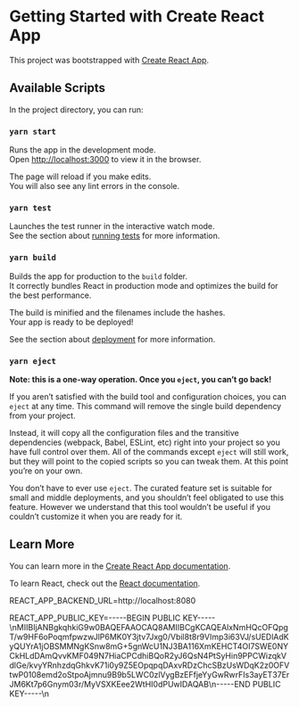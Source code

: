 # Getting Started with Create React App

This project was bootstrapped with [Create React App](https://github.com/facebook/create-react-app).

## Available Scripts

In the project directory, you can run:

### `yarn start`

Runs the app in the development mode.\
Open [http://localhost:3000](http://localhost:3000) to view it in the browser.

The page will reload if you make edits.\
You will also see any lint errors in the console.

### `yarn test`

Launches the test runner in the interactive watch mode.\
See the section about [running tests](https://facebook.github.io/create-react-app/docs/running-tests) for more information.

### `yarn build`

Builds the app for production to the `build` folder.\
It correctly bundles React in production mode and optimizes the build for the best performance.

The build is minified and the filenames include the hashes.\
Your app is ready to be deployed!

See the section about [deployment](https://facebook.github.io/create-react-app/docs/deployment) for more information.

### `yarn eject`

**Note: this is a one-way operation. Once you `eject`, you can’t go back!**

If you aren’t satisfied with the build tool and configuration choices, you can `eject` at any time. This command will remove the single build dependency from your project.

Instead, it will copy all the configuration files and the transitive dependencies (webpack, Babel, ESLint, etc) right into your project so you have full control over them. All of the commands except `eject` will still work, but they will point to the copied scripts so you can tweak them. At this point you’re on your own.

You don’t have to ever use `eject`. The curated feature set is suitable for small and middle deployments, and you shouldn’t feel obligated to use this feature. However we understand that this tool wouldn’t be useful if you couldn’t customize it when you are ready for it.

## Learn More

You can learn more in the [Create React App documentation](https://facebook.github.io/create-react-app/docs/getting-started).

To learn React, check out the [React documentation](https://reactjs.org/).

REACT_APP_BACKEND_URL=http://localhost:8080

REACT_APP_PUBLIC_KEY=-----BEGIN PUBLIC KEY-----\nMIIBIjANBgkqhkiG9w0BAQEFAAOCAQ8AMIIBCgKCAQEAlxNmHQcOFQpgT/w9HF6oPoqmfpwzwJlP6MK0Y3jtv7Jxg0/Vbil8t8r9VImp3i63VJ/sUEDlAdKyQUYrA1jOBSMMNgKSnw8mG+5gnWcU1NJ3BA116XmKEHCT4OI7SWE0NYCkHLdDAmQvvKMF049N7HiaCPCdhiBQoR2yJ6QsN4PtSyHin9PPCWizqkVdlGe/kvyYRnhzdqGhkvK71i0y9Z5EOpqpqDAxvRDzChcSBzUsWDqK2z0OFVtwP0108emd2oStpoAjmnu9B9b5LWC0zlVygBzEFfjeYyGwRwrFIs3ayET37ErJM6Kt7p6Gnym03r/MyVSXKEee2WtHI0dPUwIDAQAB\n-----END PUBLIC KEY-----\n